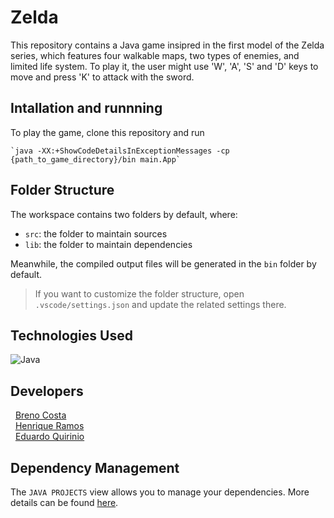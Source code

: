 # Zelda

This repository contains a Java game insipred in the first model of the Zelda series, which features four walkable maps, two types of enemies, and limited life system. To play it, the user might use 'W', 'A', 'S' and 'D' keys to move and press 'K' to attack with the sword. 

## Intallation and runnning 
 To play the game, clone this repository and run 
 
	`java -XX:+ShowCodeDetailsInExceptionMessages -cp {path_to_game_directory}/bin main.App`
## Folder Structure

The workspace contains two folders by default, where:

- `src`: the folder to maintain sources
- `lib`: the folder to maintain dependencies

Meanwhile, the compiled output files will be generated in the `bin` folder by default.

> If you want to customize the folder structure, open `.vscode/settings.json` and update the related settings there.

## Technologies Used
![Java](https://img.shields.io/badge/java-%23ED8B00.svg?style=for-the-badge&logo=java&logoColor=white)

## Developers
 &nbsp; <a href= "https://github.com/jacckk7">Breno Costa</a>
  <br>
   &nbsp; <a href="https://www.linkedin.com/in/henrique-ramos-02b4151b0/">Henrique Ramos</a>
  <br>
   &nbsp; <a href="https://github.com/qrno">Eduardo Quirinio</a>

## Dependency Management

The `JAVA PROJECTS` view allows you to manage your dependencies. More details can be found [here](https://github.com/microsoft/vscode-java-dependency#manage-dependencies).
